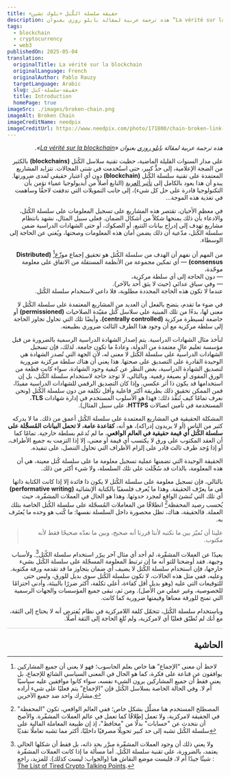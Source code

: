 ```yaml
---
title: حقيقة سلسلة الكُتل «بلوك تشين»‏
description: هذه ترجمة عربية لمقالة بابلو روزي بعنوان ”La vérité sur la blockchain“
tags:
  - blockchain
  - cryptocurrency
  - web3
publishedOn: 2025-05-04
translation:
  originalTitle: La vérité sur la blockchain
  originalLanguage: French
  originalAuthor: Pablo Rauzy
  targetLanguage: Arabic
  slug: حقيقة-سلسلة-كتل
  title: Introduction
  homePage: true
imageSrc: ./images/broken-chain.png
imageAlt: Broken Chain
imageCreditName: needpix
imageCreditUrl: https://www.needpix.com/photo/171800/chain-broken-link-freedom-unleashed-weakness-break-free-vector-graphics-free-pictures
---
```


<div lang="ar" dir="rtl" class="rtl">

_هذه ترجمة عربية لمقالة [بابلو روزي](https://pablo.rauzy.name/) بعنوان «[La vérité sur la blockchain](https://p4bl0.net/post/2021/06/La-v%C3%A9rit%C3%A9-sur-la-blockchain)»._


على مدار السنوات القليلة الماضية، حظيت تقنية سلاسل الكُتل **(blockchains)** بالكثير من الضجة الإعلامية، إلى حدٍّ كبير، حتى استُخدمت في شتى المجالات.
تتزايد المشاريع المعتمدة على تقنية سلسلة الكُتل **(blockchain)** دون أي اعتبار حقيقي لمدى ضرورتها. يبدو أن هذا يعود بالكامل إلى [تأثير العربة](https://ar.wikipedia.org/wiki/%D8%AA%D8%A3%D8%AB%D9%8A%D8%B1_%D8%A7%D9%84%D8%B9%D8%B1%D8%A8%D8%A9) (النابع أصلاً من أيديولوجيا عمياء تؤمن بأن التكنولوجيا قادرة على حل كل شيء)، إلى جانب التمويلات التي تدفقت لاحقًا وساهمت في تغذية هذه الموجة…

في معظم الأحيان، تقتصر هذه المشاريع على تسجيل المعلومات على سلسلة الكُتل، والادعاء بأن ذلك يمنحها شكلاً من أشكال الضمان. فعلى سبيل المثال، نشهد بانتظام مشاريع تهدف إلى إدراج بيانات التتبع، أو الصكوك، أو حتى الشهادات الدراسية ضمن سلسلة الكُتل، مدّعية أن ذلك يضمن أمان هذه المعلومات وصحتها، ويُغني عن الحاجة إلى الوسطاء.

من المهم أن نفهم أن الهدف من سلسلة الكُتل هو تحقيق إجماع موزّع[^1] **(Distributed consensus)** — أي تمكين مجموعة من الأنظمة المستقلة من الاتفاق على معلومة موحّدة،  
— دون الحاجة إلى أي سلطة مركزية،  
— وفي سياق عدائي (حيث لا يثق أحد بالآخر).  
 عندما لا تكون هذه الحاجة المحددة مطلوبة، فلا داعي لاستخدام سلسلة الكُتل.

في ضوء ما تقدم، يتضح بالفعل أن العديد من المشاريع المعتمدة على سلسلة الكُتل لا معنى لها، بدءًا من تلك المبنية على سلاسل كُتل مقيّدة الصلاحيات **(permissioned)** أو خاضعة لسيطرة مركزية **(centrally controlled)**، وأيضًا تلك التي تحاول تجاوز الحاجة إلى سلطة مركزية مع أن وجود هذا الطرف الثالث ضروري بطبيعته.

لنأخذ مثال الشهادات الدراسية. يتم إصدار الشهادة الدراسية الرسمية بالضرورة من قبل مؤسسة تعليم عالٍ معتمدة من الدولة، وعادةً ما تكون جامعة. لذلك، فإن تسجيل الشهادات الدراسية على سلسلة الكُتل لا معنى له، لأن الجهة التي تُصدر الشهادة هي الوحيدة القادرة على التصديق على صحتها. هذا يعني أن هناك سلطة مركزية ضرورية لتصديق الشهادة الدراسية، بغض النظر عن كيفية وجود الشهادة، سواء كانت قطعة من الورق المقوى أو بصيغة رقمية. وبالتالي، لا توجد حاجة لاستخدام سلسلة الكُتل، بل إن استخدامها قد يكون ذا أثر عكسي. وإذا كان التصديق الرقمي للشهادات الدراسية مفيدًا، فمن الممكن تحقيق ذلك بطريقة أكثر فاعلية وأقل تكلفة من دون سلسلة الكُتل (ونحن نعرف تمامًا كيف نُنفِّذ ذلك: فهذا هو الأسلوب المستخدم في إدارة شهادات **TLS**، المستخدمة في تأمين اتصالات **HTTPS**، على سبيل المثال).

المشكلة الحقيقية في المشاريع المعتمدة على سلسلة الكُتل أعمق من ذلك. ما لا يدركه كثير من الناس (أو لا يريدون إدراكه)، هو أنه، **كقاعدة عامة، لا تحمل البيانات المُسجَّلة على سلسلة الكُتل أي قيمة حقيقية في العالم الواقعي**، ما لم تُدعَم بسلطة خارجية. تمامًا كما أن العقد المكتوب على ورق لا يكتسب أي قيمة أو معنى، إلا إذا التزمت به جميع الأطراف، أو إذا وُجد طرف ثالث قادر على إلزام الأطراف التي تحاول التنصل، على تنفيذه.

<p class="rtl-colored">
الحقيقة الوحيدة التي تضمنها عملية تسجيل معلومة ما على سلسلة كُتل معينة، هي أن هذه المعلومة، بالذات قد سُجِّلت على تلك السلسلة، ولا شيء أكثر من ذلك.
</p>

بالتالي، فإن تسجيل معلومة على سلسلة الكُتل لا يكون ذا فائدة إلا إذا كانت الكتابة ذاتها هي ما يعرّف الحقيقة. وهذا ما يُعرف فلسفيًا بالكتابة الإنشائية **(performative writing)** أي تلك التي تُنشئ الواقع لمجرد حدوثها. وهذا هو الحال في العملات المشفّرة، حيث يُحسب رصيد المحفظة[^2] انطلاقًا من المعاملات المُسجّلة على سلسلة الكُتل الخاصة بتلك العملة. فالحقيقة، هناك، تظل محصورة داخل السلسلة نفسها: ما كُتب هو وحده ما يُعتَرف به.

>علينا أن نُميّز بين ما نكتبه لأننا قررنا أنه صحيح، وبين ما نعدّه صحيحًا فقط لأنه مكتوب.

بعيدًا عن العملات المشفّرة، لم أجد أي مثال آخر يبرّر استخدام سلسلة الكُتل[^3]. ولأسباب وجيهة. فقد أوضحنا للتو أنه ما إن ترتبط المعلومة المسجّلة على سلسلة الكُتل بشيء خارجها، فإن استخدام سلسلة الكُتل لا يضيف أي ضمان يتجاوز ما قد تقدمه ورقة مكتوبة. وعليه، ففي مثل هذه الحالات، لا تكون سلسلة الكُتل سوى بديل للورق، وليس حتى للتوقيعات التي عليه (وهو بديل أقل كفاءة، أعلى تكلفة، أكثر ضررًا بالبيئة، وأدنى احترامًا للخصوصية، وغير عملي من الأصل). ومن ثم، تبقى جميع المؤسسات والجهات الرسمية التي تمنح للورقة معناها وقيمتها ضرورية كما كانت.

<p class="rtl-colored">
وباستخدام سلسلة الكُتل، تتحمّل كلفة اللامركزية في نظام يُفترض أنه لا يحتاج إلى الثقة، مع أنك لم تُطبّق فعليًا أي لامركزية، ولم تُلغِ الحاجة إلى الثقة أصلًا.
</p><div style="border-top: 1px solid #ccc; padding-top: 0.3em; margin-top: 1em;">
  <h2 style="margin-top: 1em; margin-bottom: 0; font-size: 1.5em;">الحاشية</h2>
</div><div class="footnotes">

  [^1]: لاحظ أن معنى “الإجماع” هنا خاص بعلم الحاسوب؛ فهو لا يعني أن جميع المشاركين يوافقون عن قناعة على فكرة، كما هو الحال في المعنى السياسي الشائع للإجماع، بل يعني فقط أن جميع المشاركين يرون الشيء نفسه، سواء كانوا موافقين عليه سياسيًا أم لا. وفي الحالة الخاصة بسلاسل الكُتل فإن “الإجماع” يتم فعليًا على شيء أراده مشارك واحد ضد جميع الآخرين.

  [^2]:  المصطلح المستخدم هنا مضلِّل بشكل خاص؛ ففي العالم الواقعي، تكون "المحفظة" في الحقيقة لامركزية، ولا تعمل إطلاقًا كما تعمل في عالم العملات المشفّرة. والأصح أن نتحدث عن "حسابات" بدلًا من "محافظ"، إذ إن طبيعة المعاملة المالية على سلسلة الكُتل تشبه إلى حد كبير تحويلًا مصرفيًا داخليًا، أكثر مما تشبه تعاملًا نقديًا

  [^3]: ولا يعني ذلك أن وجود العملات المشفّرة مبرَّر بحد ذاته، بل فقط أن شكلها الحالي يعتمد، بالضرورة، على تقنية سلسلة الكُتل. أما مسألة ما إذا كانت العملات المشفّرة شيئًا جيدًا أم لا، فليست موضع النقاش هنا (والجواب: ليست كذلك). للمزيد، راجع : [The List of Tired Crypto Talking Points](https://ioradio.org/i/crypto-talking-points/).
  </div></div>
